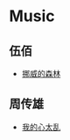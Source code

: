 # Music

## 伍佰

- [挪威的森林](https://www.youtube.com/watch?v=5tVUJELkARk&index=3&list=RDEM-vDjft6h5YNxGkiTuRX0Tg)

## 周传雄

- [我的心太乱]()
